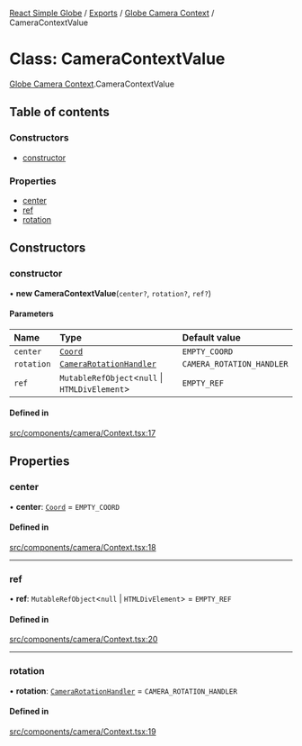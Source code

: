 [React Simple Globe](../README.md) / [Exports](../modules.md) / [Globe Camera Context](../modules/Globe_Camera_Context.md) / CameraContextValue

# Class: CameraContextValue

[Globe Camera Context](../modules/Globe_Camera_Context.md).CameraContextValue

## Table of contents

### Constructors

- [constructor](Globe_Camera_Context.CameraContextValue.md#constructor)

### Properties

- [center](Globe_Camera_Context.CameraContextValue.md#center)
- [ref](Globe_Camera_Context.CameraContextValue.md#ref)
- [rotation](Globe_Camera_Context.CameraContextValue.md#rotation)

## Constructors

### constructor

• **new CameraContextValue**(`center?`, `rotation?`, `ref?`)

#### Parameters

| Name | Type | Default value |
| :------ | :------ | :------ |
| `center` | [`Coord`](Globe_Classes.Coord.md) | `EMPTY_COORD` |
| `rotation` | [`CameraRotationHandler`](Globe_Camera_Rotate.CameraRotationHandler.md) | `CAMERA_ROTATION_HANDLER` |
| `ref` | `MutableRefObject`<``null`` \| `HTMLDivElement`\> | `EMPTY_REF` |

#### Defined in

[src/components/camera/Context.tsx:17](https://github.com/Gaushao/d3-react-globe/blob/0a8a5c1/src/components/camera/Context.tsx#L17)

## Properties

### center

• **center**: [`Coord`](Globe_Classes.Coord.md) = `EMPTY_COORD`

#### Defined in

[src/components/camera/Context.tsx:18](https://github.com/Gaushao/d3-react-globe/blob/0a8a5c1/src/components/camera/Context.tsx#L18)

___

### ref

• **ref**: `MutableRefObject`<``null`` \| `HTMLDivElement`\> = `EMPTY_REF`

#### Defined in

[src/components/camera/Context.tsx:20](https://github.com/Gaushao/d3-react-globe/blob/0a8a5c1/src/components/camera/Context.tsx#L20)

___

### rotation

• **rotation**: [`CameraRotationHandler`](Globe_Camera_Rotate.CameraRotationHandler.md) = `CAMERA_ROTATION_HANDLER`

#### Defined in

[src/components/camera/Context.tsx:19](https://github.com/Gaushao/d3-react-globe/blob/0a8a5c1/src/components/camera/Context.tsx#L19)
